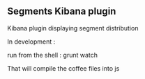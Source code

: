 Segments Kibana plugin
----------------------
Kibana plugin displaying segment distribution


In development :

run from the shell :
grunt watch

That will compile the coffee files into js 
